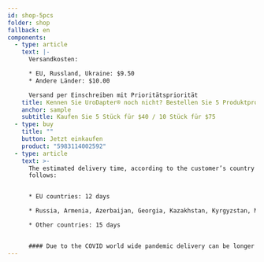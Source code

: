 ```yaml
---
id: shop-5pcs
folder: shop
fallback: en
components:
  - type: article
    text: |-
      Versandkosten:

      * EU, Russland, Ukraine: $9.50
      * Andere Länder: $10.00

      Versand per Einschreiben mit Prioritätspriorität
    title: Kennen Sie UroDapter® noch nicht? Bestellen Sie 5 Produktproben!
    anchor: sample
    subtitle: Kaufen Sie 5 Stück für $40 / 10 Stück für $75
  - type: buy
    title: ""
    button: Jetzt einkaufen
    product: "5983114002592"
  - type: article
    text: >-
      The estimated delivery time, according to the customer’s country as
      follows:


      * EU countries: 12 days

      * Russia, Armenia, Azerbaijan, Georgia, Kazakhstan, Kyrgyzstan, Moldova, Tajikistan, Turkmenistan, Ukraine, Uzbekistan: 19 days

      * Other countries: 15 days


      #### Due to the COVID world wide pandemic delivery can be longer than usual.
---
```

